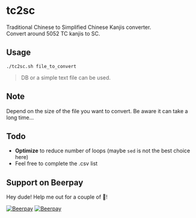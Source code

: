 # tc2sc
Traditional Chinese to Simplified Chinese Kanjis converter.  
Convert around 5052 TC kanjis to SC.

## Usage
`./tc2sc.sh file_to_convert`
> DB or a simple text file can be used.

## Note
Depend on the size of the file you want to convert. Be aware it can take a long time...

## Todo 
- **Optimize** to reduce number of loops (maybe `sed` is not the best choice here)
- Feel free to complete the .csv list

## Support on Beerpay
Hey dude! Help me out for a couple of :beers:!

[![Beerpay](https://beerpay.io/renshuki/tc2sc/badge.svg?style=beer-square)](https://beerpay.io/renshuki/tc2sc)  [![Beerpay](https://beerpay.io/renshuki/tc2sc/make-wish.svg?style=flat-square)](https://beerpay.io/renshuki/tc2sc?focus=wish)